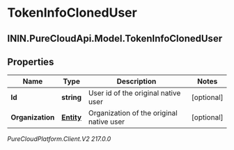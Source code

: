 # TokenInfoClonedUser

## ININ.PureCloudApi.Model.TokenInfoClonedUser

## Properties

|Name | Type | Description | Notes|
|------------ | ------------- | ------------- | -------------|
| **Id** | **string** | User id of the original native user | [optional] |
| **Organization** | [**Entity**](Entity) | Organization of the original native user | [optional] |



_PureCloudPlatform.Client.V2 217.0.0_
